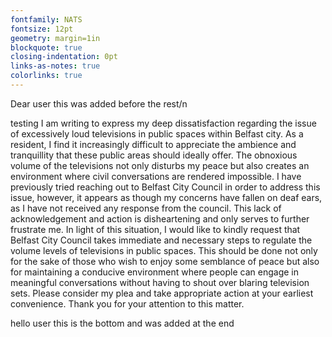 ```yaml
---
fontfamily: NATS
fontsize: 12pt
geometry: margin=1in
blockquote: true
closing-indentation: 0pt
links-as-notes: true
colorlinks: true
---
```

Dear user this was added before the rest/n

testing
I am writing to express my deep dissatisfaction regarding the issue of excessively loud televisions in public spaces within Belfast city. As a resident, I find it increasingly difficult to appreciate the ambience and tranquillity that these public areas should ideally offer. The obnoxious volume of the televisions not only disturbs my peace but also creates an environment where civil conversations are rendered impossible.
I have previously tried reaching out to Belfast City Council in order to address this issue, however, it appears as though my concerns have fallen on deaf ears, as I have not received any response from the council. This lack of acknowledgement and action is disheartening and only serves to further frustrate me.
In light of this situation, I would like to kindly request that Belfast City Council takes immediate and necessary steps to regulate the volume levels of televisions in public spaces. This should be done not only for the sake of those who wish to enjoy some semblance of peace but also for maintaining a conducive environment where people can engage in meaningful conversations without having to shout over blaring television sets.
Please consider my plea and take appropriate action at your earliest convenience. Thank you for your attention to this matter.

hello user this is the bottom and was added at the end
